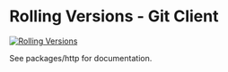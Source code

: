 # Rolling Versions - Git Client

[![Rolling Versions](https://img.shields.io/badge/Rolling%20Versions-Enabled-brightgreen?style=for-the-badge)](https://rollingversions.com/RollingVersions/git-client)

See packages/http for documentation.
